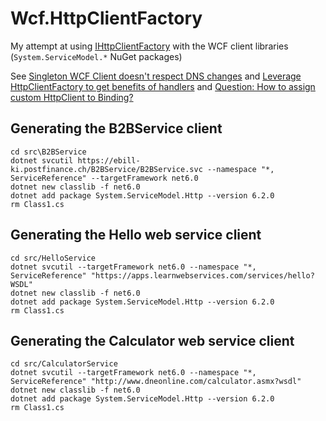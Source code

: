 # Wcf.HttpClientFactory

My attempt at using [IHttpClientFactory][1] with the WCF client libraries (`System.ServiceModel.*` NuGet packages)

See [Singleton WCF Client doesn't respect DNS changes][2] and [Leverage HttpClientFactory to get benefits of handlers][3] and [Question: How to assign custom HttpClient to Binding?][4]

[1]: https://learn.microsoft.com/en-us/dotnet/architecture/microservices/implement-resilient-applications/use-httpclientfactory-to-implement-resilient-http-requests
[2]: https://github.com/dotnet/wcf/issues/3230
[3]: https://github.com/dotnet/wcf/issues/4204
[4]: https://github.com/dotnet/wcf/issues/4214

## Generating the B2BService client

```
cd src\B2BService
dotnet svcutil https://ebill-ki.postfinance.ch/B2BService/B2BService.svc --namespace "*, ServiceReference" --targetFramework net6.0
dotnet new classlib -f net6.0
dotnet add package System.ServiceModel.Http --version 6.2.0
rm Class1.cs
```

## Generating the Hello web service client

```
cd src/HelloService
dotnet svcutil --targetFramework net6.0 --namespace "*, ServiceReference" "https://apps.learnwebservices.com/services/hello?WSDL"
dotnet new classlib -f net6.0
dotnet add package System.ServiceModel.Http --version 6.2.0
rm Class1.cs
```

## Generating the Calculator web service client

```
cd src/CalculatorService
dotnet svcutil --targetFramework net6.0 --namespace "*, ServiceReference" "http://www.dneonline.com/calculator.asmx?wsdl"
dotnet new classlib -f net6.0
dotnet add package System.ServiceModel.Http --version 6.2.0
rm Class1.cs
```

